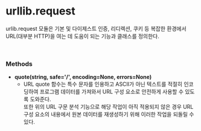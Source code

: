 # urllib.request
urlib.request 모듈은 기본 및 다이제스트 인증, 리디렉션, 쿠키 등 복잡한 환경에서 URL(대부분 HTTP)을 여는 데 도움이 되는 기능과 클래스를 정의한다.

<br>

### Methods
* **quote(string, safe='/', encoding=None, errors=None)**
    - URL quote 함수는 특수 문자를 인용하고 ASCII가 아닌 텍스트를 적절히 인코딩하여 프로그램 데이터를 가져와서 URL 구성 요소로 안전하게 사용할 수 있도록 도와준다.  
    또한 위의 URL 구문 분석 기능으로 해당 작업이 아직 적용되지 않은 경우 URL 구성 요소의 내용에서 원본 데이터를 재생성하기 위해 이러한 작업을 되돌릴 수 있다.